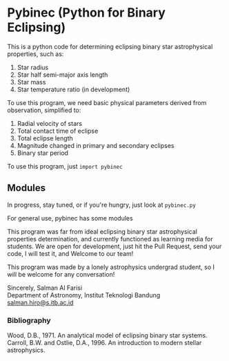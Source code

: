 # Pybinec (Python for Binary Eclipsing)

This is a python code for determining eclipsing binary star astrophysical properties, such as:
1. Star radius 
2. Star half semi-major axis length
3. Star mass
4. Star temperature ratio (in development)

To use this program, we need basic physical parameters derived from observation, simplified to:
1. Radial velocity of stars
2. Total contact time of eclipse
3. Total eclipse length
4. Magnitude changed in primary and secondary eclipses
5. Binary star period

To use this program, just `import pybinec`

## Modules
In progress, stay tuned, or if you're hungry, just look at `pybinec.py`

For general use, pybinec has some modules

This program was far from ideal eclipsing binary star astrophysical properties determination, and currently functioned as learning media for students. We are open for development, just hit the Pull Request, send your code, I will test it, and Welcome to our team!

This program was made by a lonely astrophysics undergrad student, so I will be welcome for any conversation!

Sincerely, 
Salman Al Farisi  
Department of Astronomy, Institut Teknologi Bandung  
salman.hiro@s.itb.ac.id

### Bibliography
Wood, D.B., 1971. An analytical model of eclipsing binary star systems.  
Carroll, B.W. and Ostlie, D.A., 1996. An introduction to modern stellar astrophysics.


